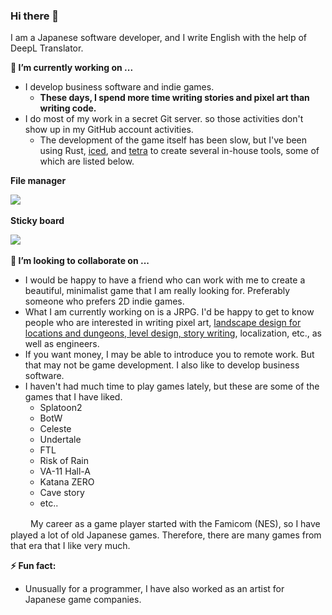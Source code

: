 ### Hi there 👋

I am a Japanese software developer, and I write English with the help of DeepL Translator.

**🔭 I’m currently working on ...**

- I develop business software and indie games.
  - **These days, I spend more time writing stories and pixel art than writing code.**
- I do most of my work in a secret Git server. so those activities don't show up in my GitHub account activities.
  - The development of the game itself has been slow, but I've been using Rust, 
[iced](https://github.com/iced-rs/iced), and [tetra](https://github.com/17cupsofcoffee/tetra) to create several in-house tools, some of which are listed below.

**File manager**

<img src="pf.png" width="325" srcset="pf.png 1x, pf.png 2x">

**Sticky board**

<img src="titanboard.png" width="597" srcset="titanboard.png 1x, titanboard.png 2x">



**👯 I’m looking to collaborate on ...**

  - I would be happy to have a friend who can work with me to create a beautiful, minimalist game that I am really looking for.
Preferably someone who prefers 2D indie games.
  - What I am currently working on is a JRPG. I'd be happy to get to know people who are interested in writing pixel art, [landscape design for locations and dungeons, level design, story writing](https://minahito.wordpress.com/2012/09/01/planner-one-of-disciplines-in-japanese-video-game-industory/), localization, etc., as well as engineers.
  - If you want money, I may be able to introduce you to remote work. But that may not be game development. I also like to develop business software.
  - I haven't had much time to play games lately, but these are some of the games that I have liked.
      - Splatoon2
      - BotW
      - Celeste
      - Undertale
      - FTL
      - Risk of Rain
      - VA-11 Hall-A
      - Katana ZERO
      - Cave story
      - etc..

  　　 My career as a game player started with the Famicom (NES), so I have played a lot of old Japanese games. Therefore, there are many games from that era that I like very much.
    

**⚡ Fun fact:**
  - Unusually for a programmer, I have also worked as an artist for Japanese game companies.


<!--
**sumibi-yakitori/sumibi-yakitori** is a ✨ _special_ ✨ repository because its `README.md` (this file) appears on your GitHub profile.

Here are some ideas to get you started:

- 🔭 I’m currently working on ...
- 🌱 I’m currently learning ...
- 👯 I’m looking to collaborate on ...
- 🤔 I’m looking for help with ...
- 💬 Ask me about ...
- 📫 How to reach me: ...
- 😄 Pronouns: ...
- ⚡ Fun fact: ...
-->
